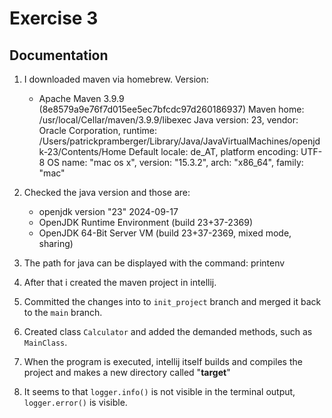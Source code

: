 # Exercise 3

## Documentation
1. I downloaded maven via homebrew. Version:
   - Apache Maven 3.9.9 (8e8579a9e76f7d015ee5ec7bfcdc97d260186937)
     Maven home: /usr/local/Cellar/maven/3.9.9/libexec
     Java version: 23, vendor: Oracle Corporation, runtime: /Users/patrickpramberger/Library/Java/JavaVirtualMachines/openjdk-23/Contents/Home
     Default locale: de_AT, platform encoding: UTF-8
     OS name: "mac os x", version: "15.3.2", arch: "x86_64", family: "mac"

2. Checked the java version and those are:
   - openjdk version "23" 2024-09-17
   - OpenJDK Runtime Environment (build 23+37-2369)
   - OpenJDK 64-Bit Server VM (build 23+37-2369, mixed mode, sharing)

3. The path for java can be displayed with the command: printenv

4. After that i created the maven project in intellij. 

5. Committed the changes into to `init_project` branch and merged it back to the `main` branch.

6. Created class `Calculator` and added the demanded methods, such as `MainClass`.

7. When the program is executed, intellij itself builds and compiles the project and makes a new directory called "**target**"

8. It seems to that `logger.info()` is not visible in the terminal output, `logger.error()` is visible.